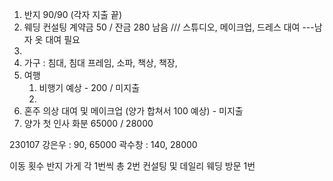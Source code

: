 1. 반지 90/90 (각자 지출 끝)
2. 웨딩 컨설팅 계약금 50 / 잔금 280 남음 /// 스튜디오, 메이크업, 드레스 대여 ---남자 옷 대여 필요
3. 
4. 가구 : 침대, 침대 프레임, 소파, 책상, 책장, 
5. 여행
	1. 비행기 예상 - 200 / 미지출
	2. 
6. 혼주 의상 대여 및 메이크업 (양가 합쳐서 100 예상) - 미지출
7. 양가 첫 인사 화분 65000 / 28000



230107
강은우 : 90, 65000
곽수창 : 140, 28000


이동 횟수
반지 가게 각 1번씩 총 2번
컨설팅 및 데일리 웨딩 방문 1번
